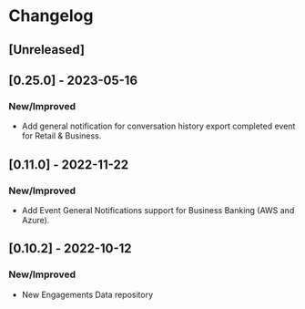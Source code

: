 # Changelog

## [Unreleased]

## [0.25.0] - 2023-05-16

### New/Improved

- Add general notification for conversation history export completed event for Retail & Business.

## [0.11.0] - 2022-11-22

### New/Improved

-   Add Event General Notifications support for Business Banking (AWS and Azure).

## [0.10.2] - 2022-10-12

### New/Improved

-   New Engagements Data repository